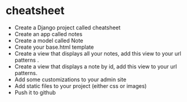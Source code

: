 # cheatsheet
- Create a Django project called cheatsheet
- Create an app called notes
- Create a model called Note
- Create your base.html template
- Create a view that displays all your notes, add this view to your url patterns .
- Create a view that displays a note by id, add this view to your url patterns.
- Add some customizations to your admin site
- Add static files to your project (either css or images)
- Push it to github
